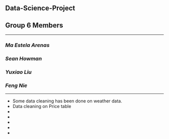 ## **Data-Science-Project**
## **Group 6 Members**

---

### *Ma Estela Arenas*
### *Sean Howman*
### *Yuxiao Liu*
### *Feng Nie*

---

- Some data cleaning has been done on weather data.
- Data cleaning on Price table
-
-
-
-
-